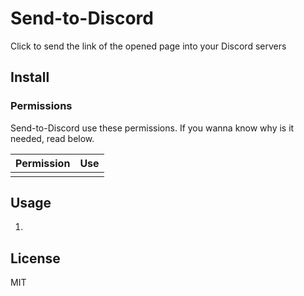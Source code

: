 # Send-to-Discord

Click to send the link of the opened page into your Discord servers


## Install


### Permissions

Send-to-Discord use these permissions.
If you wanna know why is it needed, read below.

| Permission | Use |
| -- | -- |
|  |  |


## Usage

1. 


## License

MIT
